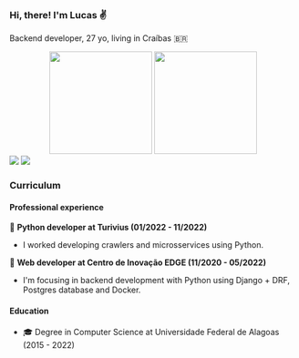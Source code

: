 ### Hi, there! I'm Lucas :v:

Backend developer, 27 yo, living in Craíbas 🇧🇷

<div align=center>
  <img height="180em" src="https://github-readme-stats.vercel.app/api?username=lvcax&count_private=true&show_icons=true&theme=tokyonight" />
  <img height="180em" src="https://github-readme-stats.vercel.app/api/top-langs/?username=lvcax&count_private=true&langs_count=8&hide=jupyter%20notebook&layout=compact&theme=tokyonight" />
</div>

<div>
  <a href = "mailto:lucasferreiraek@gmail.com"><img src="https://img.shields.io/badge/-Gmail-%23333?style=for-the-badge&logo=gmail&logoColor=white" target="_blank"></a>
  <a href="https://www.linkedin.com/in/lucasferreiraos" target="_blank"><img src="https://img.shields.io/badge/-LinkedIn-%230077B5?style=for-the-badge&logo=linkedin&logoColor=white" target="_blank"></a>
</div>

### Curriculum

#### Professional experience

📌 **Python developer at Turivius (01/2022 - 11/2022)**
- I worked developing crawlers and microsservices using Python.

:pushpin: **Web developer at Centro de Inovação EDGE (11/2020 - 05/2022)**
- I'm focusing in backend development with Python using Django + DRF, Postgres database and Docker.

#### Education

- :mortar_board: Degree in Computer Science at Universidade Federal de Alagoas (2015 - 2022)

<!--
**lucasferreiraos/lucasferreiraos** is a ✨ _special_ ✨ repository because its `README.md` (this file) appears on your GitHub profile.

Here are some ideas to get you started:

- 🔭 I’m currently working on ...
- 🌱 I’m currently learning ...
- 👯 I’m looking to collaborate on ...
- 🤔 I’m looking for help with ...
- 💬 Ask me about ...
- 📫 How to reach me: ...
- 😄 Pronouns: ...
- ⚡ Fun fact: ...
-->
